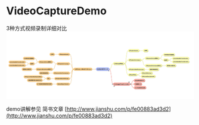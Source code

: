 # VideoCaptureDemo
3种方式视频录制详细对比
![基本属性与类](https://github.com/suifengqjn/demoimages/blob/master/%E8%A7%86%E9%A2%91%E5%BD%95%E5%88%B6/1.png?raw=true)

demo讲解参见 简书文章 [http://www.jianshu.com/p/fe00883ad3d2](http://www.jianshu.com/p/fe00883ad3d2)

